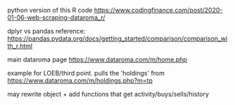 python version of this R code https://www.codingfinance.com/post/2020-01-06-web-scraping-dataroma_r/ 

dplyr vs pandas reference:  https://pandas.pydata.org/docs/getting_started/comparison/comparison_with_r.html

main dataroma page https://www.dataroma.com/m/home.php


example for LOEB/third point. pulls the 'holdings' from https://www.dataroma.com/m/holdings.php?m=tp


may rewrite object + add functions that get activity/buys/sells/history
